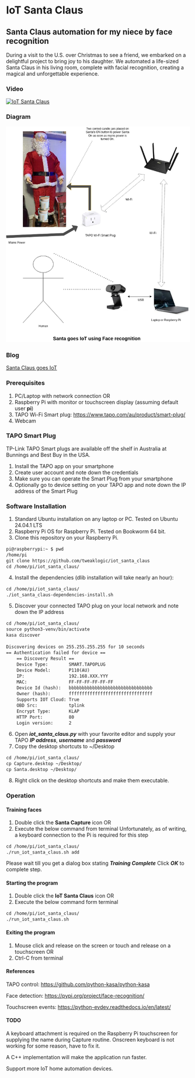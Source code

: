 IoT Santa Claus
=======

## Santa Claus automation for my niece by face recognition
During a visit to the U.S. over Christmas to see a friend, we embarked on a delightful project to bring joy to his daughter. We automated a life-sized Santa Claus in his living room, complete with facial recognition, creating a magical and unforgettable experience.

### Video
[![IoT Santa Claus](https://img.youtube.com/vi/jBM-frhHqko/0.jpg)](https://youtu.be/jBM-frhHqko?si=ux92rnXBP_t_6cFA)

### Diagram
![oT Santa Claus](images/iot_santa_claus.drawio.png)

### Blog
[Santa Claus goes IoT](https://www.tweaklogic.com/santa-claus-goes-iot/)

### Prerequisites
1. PC/Laptop with network connection
OR
2. Raspberry Pi with monitor or touchscreen display (assuming default user **pi**)
3. TAPO Wi-Fi Smart plug: https://www.tapo.com/au/product/smart-plug/
4. Webcam

### TAPO Smart Plug
TP-Link TAPO Smart plugs are available off the shelf in Australia at Bunnings and Best Buy in the USA.
1. Install the TAPO app on your smartphone
2. Create user account and note down the credentials
3. Make sure you can operate the Smart Plug from your smartphone
4. Optionally go to device setting on your TAPO app and note down the IP address of the Smart Plug  

### Software Installation
1. Standard Ubuntu installation on any laptop or PC. Tested on Ubuntu 24.04.1 LTS
2. Raspberry Pi OS for Raspberry Pi. Tested on Bookworm 64 bit.
3. Clone this repository on your Raspberry Pi.
```
pi@raspberrypi:~ $ pwd
/home/pi
git clone https://github.com/tweaklogic/iot_santa_claus
cd /home/pi/iot_santa_claus/
```
4. Install the dependencies (dlib installation will take nearly an hour):
```
cd /home/pi/iot_santa_claus/
./iot_santa_claus-dependencies-install.sh
```
5. Discover your connected TAPO plug on your local network and note down the IP address
```
cd /home/pi/iot_santa_claus/
source python3-venv/bin/activate
kasa discover

Discovering devices on 255.255.255.255 for 10 seconds
== Authentication failed for device ==
	== Discovery Result ==
	Device Type:        SMART.TAPOPLUG
	Device Model:       P110(AU)
	IP:                 192.168.XXX.YYY
	MAC:                FF-FF-FF-FF-FF-FF
	Device Id (hash):   bbbbbbbbbbbbbbbbbbbbbbbbbbbbbbbb
	Owner (hash):       ffffffffffffffffffffffffffffffff
	Supports IOT Cloud: True
	OBD Src:            tplink
	Encrypt Type:       KLAP
	HTTP Port:          80
	Login version:      2
```
6. Open ***iot_santa_claus.py*** with your favorite editor and supply your TAPO ***IP address***, ***username*** and ***password***
7. Copy the desktop shortcuts to ~/Desktop
```
cd /home/pi/iot_santa_claus/
cp Capture.desktop ~/Desktop/
cp Santa.desktop ~/Desktop/
```
8. Right click on the desktop shortcuts and make them executable.

### Operation

#### Training faces
1. Double click the **Santa Capture** icon
OR
2. Execute the below command from terminal
Unfortunately, as of writing, a keyboard connection to the Pi is required for this step
```
cd /home/pi/iot_santa_claus/
./run_iot_santa_claus.sh add
```
Please wait till you get a dialog box stating ***Training Complete***
Click ***OK*** to complete step.

#### Starting the program
1. Double click the **IoT Santa Claus** icon
OR
2. Execute the below command form terminal
```
cd /home/pi/iot_santa_claus/
./run_iot_santa_claus.sh
```
#### Exiting the program
1. Mouse click and release on the screen or touch and release on a touchscreen
OR
2. Ctrl-C from terminal

#### References
TAPO control:
https://github.com/python-kasa/python-kasa

Face detection:
https://pypi.org/project/face-recognition/

Touchscreen events:
https://python-evdev.readthedocs.io/en/latest/

#### TODO
A keyboard attachment is required on the Raspberry Pi touchscreen for supplying the name during Capture routine. Onscreen keyboard is not working for some reason, have to fix it.

A C++ implementation will make the application run faster.

Support more IoT home automation devices.

